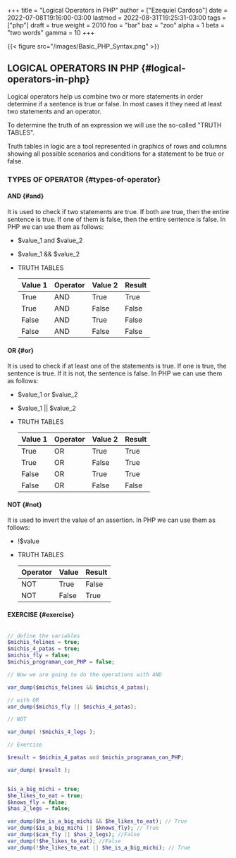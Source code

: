 +++
title = "Logical Operators in PHP"
author = ["Ezequiel Cardoso"]
date = 2022-07-08T19:16:00-03:00
lastmod = 2022-08-31T19:25:31-03:00
tags = ["php"]
draft = true
weight = 2010
foo = "bar"
baz = "zoo"
alpha = 1
beta = "two words"
gamma = 10
+++

{{< figure src="/images/Basic_PHP_Syntax.png" >}}


## LOGICAL OPERATORS IN PHP {#logical-operators-in-php}

Logical operators help us combine two or more statements in order
determine if a sentence is true or false. In most cases it
they need at least two statements and an operator.

To determine the truth of an expression we will use the so-called
"TRUTH TABLES".

Truth tables in logic are a tool represented in graphics
of rows and columns showing all possible scenarios and conditions
for a statement to be true or false.


### TYPES OF OPERATOR {#types-of-operator}


#### AND {#and}

It is used to check if two statements are true.
If both are true, then the entire sentence is true.
If one of them is false, then the entire sentence is false.
In PHP we can use them as follows:

<!--list-separator-->

-  $value_1 and $value_2

<!--list-separator-->

-  $value_1 &amp;&amp; $value_2

<!--list-separator-->

-  TRUTH TABLES

    | Value 1 | Operator | Value 2 | Result |
    |---------|----------|---------|--------|
    | True    | AND      | True    | True   |
    | True    | AND      | False   | False  |
    | False   | AND      | True    | False  |
    | False   | AND      | False   | False  |


#### OR {#or}

It is used to check if at least one of the statements is true.
If one is true, the sentence is true. If it is not, the sentence is false.
In PHP we can use them as follows:

<!--list-separator-->

-  $value_1 or $value_2

<!--list-separator-->

-  $value_1 || $value_2

<!--list-separator-->

-  TRUTH TABLES

    | Value 1 | Operator | Value 2 | Result |
    |---------|----------|---------|--------|
    | True    | OR       | True    | True   |
    | True    | OR       | False   | True   |
    | False   | OR       | True    | True   |
    | False   | OR       | False   | False  |


#### NOT {#not}

It is used to invert the value of an assertion.
In PHP we can use them as follows:

<!--list-separator-->

-  !$value

<!--list-separator-->

-  TRUTH TABLES

    | Operator | Value | Result |
    |----------|-------|--------|
    | NOT      | True  | False  |
    | NOT      | False | True   |


#### EXERCISE {#exercise}

```php

// define the variables
$michis_felines = true;
$michis_4_patas = true;
$michis_fly = false;
$michis_programan_con_PHP = false;

// Now we are going to do the operations with AND

var_dump($michis_felines && $michis_4_patas);

// with OR
var_dump($michis_fly || $michis_4_patas);

// NOT

var_dump( !$michis_4_legs );

// Exercise

$result = $michis_4_patas and $michis_programan_con_PHP;

var_dump( $result );
```

```php

$is_a_big_michi = true;
$he_likes_to_eat = true;
$knows_fly = false;
$has_2_legs = false;

var_dump($he_is_a_big_michi && $he_likes_to_eat); // True
var_dump($is_a_big_michi || $knows_fly); // True
var_dump($can_fly || $has_2_legs); //False
var_dump(!$he_likes_to_eat); //False
var_dump(!$he_likes_to_eat || $he_is_a_big_michi); // True
```

[//]: # "Exported with love from a post written in Org mode"
[//]: # "- https://github.com/kaushalmodi/ox-hugo"
